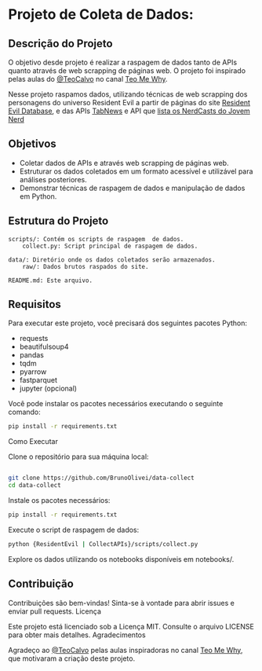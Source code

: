 # Projeto de Coleta de Dados:
## Descrição do Projeto

O objetivo desde projeto é realizar a raspagem de dados tanto de APIs quanto através de web scrapping de páginas web. O projeto foi inspirado pelas aulas do [@TeoCalvo](https://github.com/TeoCalvo) no canal [Teo Me Why](https://www.youtube.com/@teomewhy).

Nesse projeto raspamos dados, utilizando técnicas de web scrapping dos personagens do universo Resident Evil a partir de páginas do site [Resident Evil Database](https://www.residentevildatabase.com/), e das APIs [TabNews](https://www.tabnews.com.br/GabrielSozinho/documentacao-da-api-do-tabnews) e API que [lista os NerdCasts do Jovem Nerd](https://api.jovemnerd.com.br/wp-json/jovemnerd/v1/nerdcasts/)

## Objetivos

- Coletar dados de APIs e através web scrapping de páginas web.
- Estruturar os dados coletados em um formato acessível e utilizável para análises posteriores.
- Demonstrar técnicas de raspagem de dados e manipulação de dados em Python.

## Estrutura do Projeto

    scripts/: Contém os scripts de raspagem  de dados.
        collect.py: Script principal de raspagem de dados.
        
    data/: Diretório onde os dados coletados serão armazenados.
        raw/: Dados brutos raspados do site.

    README.md: Este arquivo.

## Requisitos

Para executar este projeto, você precisará dos seguintes pacotes Python:

- requests
- beautifulsoup4
- pandas
- tqdm
- pyarrow
- fastparquet
- jupyter (opcional)

Você pode instalar os pacotes necessários executando o seguinte comando:

```bash
pip install -r requirements.txt
```

Como Executar

Clone o repositório para sua máquina local:

```bash

git clone https://github.com/BrunoOlivei/data-collect
cd data-collect
```

Instale os pacotes necessários:

```bash
pip install -r requirements.txt
```

Execute o script de raspagem de dados:

```bash
python {ResidentEvil | CollectAPIs}/scripts/collect.py
```

Explore os dados utilizando os notebooks disponíveis em notebooks/.


## Contribuição

Contribuições são bem-vindas! Sinta-se à vontade para abrir issues e enviar pull requests.
Licença

Este projeto está licenciado sob a Licença MIT. Consulte o arquivo LICENSE para obter mais detalhes.
Agradecimentos

Agradeço ao [@TeoCalvo](https://github.com/TeoCalvo) pelas aulas inspiradoras no canal [Teo Me Why](https://www.youtube.com/@teomewhy), que motivaram a criação deste projeto.
